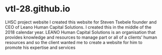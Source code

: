 # vtl-28.github.io
LHSC project website
I created this website for Steven Tsebele founder and CEO of Leano Human Capital Solutions. I created this in the middle of the 2018 calendar year. 
LEANO Human Capital Solutions is an organisation that provides knowledge and resources to manage part or all of a clients’ human resources and so the client wanted me to create a website for him to promote his expertise and services
